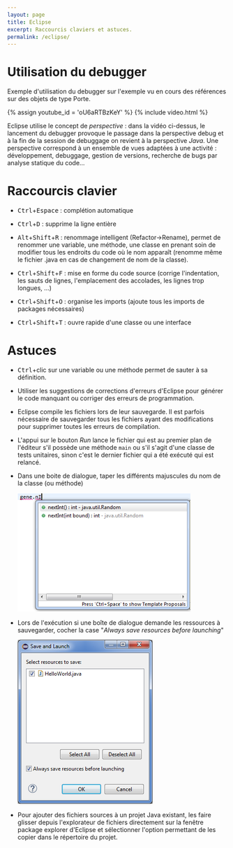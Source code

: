 ```yaml
---
layout: page
title: Eclipse
excerpt: Raccourcis claviers et astuces.
permalink: /eclipse/
---
```


# Utilisation du debugger

Exemple d'utilisation du debugger sur l'exemple vu en cours des références sur des objets de type Porte.

{% assign youtube_id = 'oU6aRTBzKeY' %}
{% include video.html %}

Eclipse utilise le concept de *perspective* : dans la vidéo ci-dessus, le lancement du debugger provoque le passage dans la perspective debug et à la fin de la session de debuggage on revient à la perspective *Java*. Une perspective correspond à un ensemble de vues adaptées à une activité : développement, debuggage, gestion de versions, recherche de bugs par analyse statique du code...

# Raccourcis clavier

* <kbd>Ctrl</kbd>+<kbd>Espace</kbd> : complétion automatique

* <kbd>Ctrl</kbd>+<kbd>D</kbd> : supprime la ligne entière

* <kbd>Alt</kbd>+<kbd>Shift</kbd>+<kbd>R</kbd> : renommage intelligent (Refactor->Rename), permet de renommer une variable, une méthode, une classe en prenant soin de modifier tous les endroits du code où le nom apparaît (renomme même le fichier .java en cas de changement de nom de la classe).

* <kbd>Ctrl</kbd>+<kbd>Shift</kbd>+<kbd>F</kbd> : mise en forme du code source (corrige l'indentation, les sauts de lignes, l'emplacement des accolades, les lignes trop longues, ...)

* <kbd>Ctrl</kbd>+<kbd>Shift</kbd>+<kbd>O</kbd> : organise les imports (ajoute tous les imports de packages nécessaires)

* <kbd>Ctrl</kbd>+<kbd>Shift</kbd>+<kbd>T</kbd> : ouvre rapide d'une classe ou une interface

# Astuces

* <kbd>Ctrl</kbd>+clic sur une variable ou une méthode permet de sauter à sa définition.

* Utiliser les suggestions de corrections d'erreurs d'Eclipse pour générer le code manquant ou corriger des erreurs de programmation.

* Eclipse compile les fichiers lors de leur sauvegarde. Il est parfois nécessaire de sauvegarder tous les fichiers ayant des modifications pour supprimer toutes les erreurs de compilation.

* L'appui sur le bouton *Run* lance le fichier qui est au premier plan de l'éditeur s'il possède une méthode `main` ou s'il s'agit d'une classe de tests unitaires, sinon c'est le dernier fichier qui a été exécuté qui est relancé.

* Dans une boite de dialogue, taper les différents majuscules du nom de la classe (ou méthode)

    ![completion partielle](/img/majCompletion.png)

* Lors de l'exécution si une boîte de dialogue demande les ressources à sauvegarder, cocher la case "*Always save resources before launching*"

    ![Always save resources dialog](/img/AlwaysSaveResources.png)

* Pour ajouter des fichiers sources à un projet Java existant, les faire glisser depuis l'explorateur de fichiers directement sur la fenêtre package explorer d'Eclipse et sélectionner l'option permettant de les copier dans le répertoire du projet.

